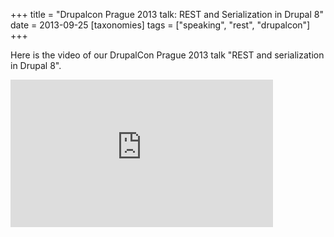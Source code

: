 +++
title = "Drupalcon Prague 2013 talk: REST and Serialization in Drupal 8"
date = 2013-09-25
[taxonomies]
tags = ["speaking", "rest", "drupalcon"]
+++

Here is the video of our DrupalCon Prague 2013 talk "REST and serialization in Drupal 8".

<iframe width="420" height="236" src="https://www.youtube-nocookie.com/embed/w6dqzDbY78k" frameborder="0" allow="accelerometer; autoplay; encrypted-media; gyroscope; picture-in-picture" allowfullscreen></iframe>

<!-- more -->
